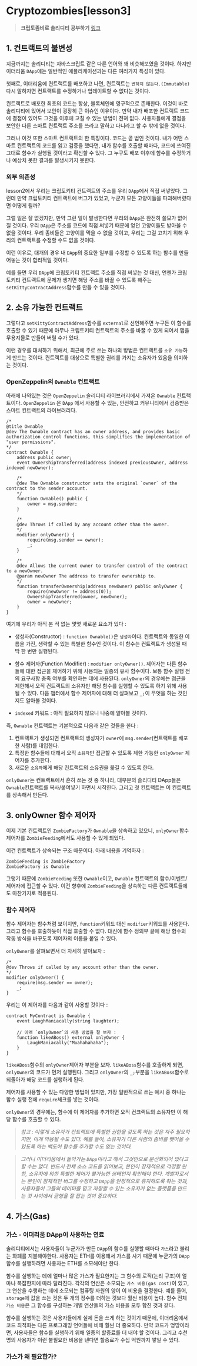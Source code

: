 # **Cryptozombies[lesson3]**

> **크립토좀비로 솔리디티 공부하기** [링크](https://cryptozombies.io)

## **1. 컨트랙트의 불변성**

지금까지는 솔리디티는 자바스크립트 같은 다른 언어와 꽤 비슷해보였을 것이다. 하지만 이더리움 `DApp`에는 일반적인 애플리케이션과는 다른 여러가지 특성이 있다.

첫째로, 이더리움에 컨트랙트를 배포하고 나면, 컨트랙트는 `변하지 않는다.(Immutable)` 다시 말하자면 컨트랙트를 수정하거나 업데이트할 수 없다는 것이다.

컨트랙트로 배포한 최초의 코드는 항상, 블록체인에 영구적으로 존재한다. 이것이 바로 솔리디티에 있어서 보안이 굉장히 큰 이슈인 이유이다. 만약 내가 배포한 컨트랙트 코드에 결점이 있어도 그것을 이후에 고칠 수 있는 방법이 전혀 없다. 사용자들에게 결점을 보안한 다른 스마트 컨트랙트 주소를 쓰라고 말하고 다니라고 할 수 밖에 없을 것이다.

그러나 이것 또한 스마트 컨트랙트의 한 특징이다. 코드는 곧 법인 것이다. 내가 어떤 스마트 컨트랙트의 코드를 읽고 검증을 했다면, 내가 함수를 호출할 때마다, 코드에 쓰여진 그대로 함수가 실행될 것이라고 확신할 수 있다. 그 누구도 배포 이후에 함수를 수정하거나 예상치 못한 결과를 발생시키지 못한다.

### **외부 의존성**

lesson2에서 우리는 크립토키티 컨트랙트의 주소를 우리 `DApp`에서 직접 써넣었다. 그런데 만약 크립토키티 컨트랙트에 버그가 있었고, 누군가 모든 고양이들을 파괴해버렸다면 어떻게 될까?

그럴 일은 잘 없겠지만, 만약 그런 일이 발생한다면 우리의 `DApp`은 완전히 쓸모가 없어질 것이다. 우리 `DApp`은 주소를 코드에 직접 써넣기 때문에 얻던 고양이들도 받아올 수 없을 것이다. 우리 좀비들은 고양이를 먹을 수 없을 것이고, 우리는 그걸 고치기 위해 우리의 컨트랙트를 수정할 수도 없을 것이다.

이런 이유로, 대개의 경우 내 `DApp`의 중요한 일부를 수정할 수 있도록 하는 함수를 만들어놓는 것이 합리적일 것이다.

예를 들면 우리 `DApp`에 크립토키티 컨트랙트 주소를 직접 써넣는 것 대신, 언젠가 크립토키티 컨트랙트에 문제가 생기면 해당 주소를 바꿀 수 있도록 해주는 `setKittyContractAddress`함수를 만들 수 있을 것이다.

## **2. 소유 가능한 컨트랙트**

그렇다고 `setKittyContractAddress`함수를 `external`로 선언해주면 누구든 이 함수를 호출할 수 있기 때문에 아무나 크립토키티 컨트랙트의 주소를 바꿀 수 있게 되어서 앱을 무용지물로 만들어 버릴 수가 있다.

이런 경우를 대처하기 위해서, 최근에 주로 쓰는 하나의 방법은 컨트랙트를 `소유 가능`하게 만드는 것이다. 컨트랙트를 대상으로 특별한 권리를 가지는 소유자가 있음을 의미하는 것이다.

### **OpenZeppelin의 `Ownable` 컨트랙트**

아래에 나와있는 것은 `OpenZeppelin` 솔리디티 라이브러리에서 가져온 `Ownable` 컨트랙트이다. `OpenZeppelin` 은 `DApp` 에서 사용할 수 있는, 안전하고 커뮤니티에서 검증받은 스마트 컨트랙트의 라이브러리다.

```sol
/*
@title Ownable
@dev The Ownable contract has an owner address, and provides basic authorization control functions, this simplifies the implementation of "user permissions".
*/
contract Ownable {
    address public owner;
    event OwnershipTransferred(address indexed previousOwner, address indexed newOwner);

    /*
    @dev The Ownable constructor sets the original `owner` of the contract to the sender account.
    */
    function Ownable() public {
        owner = msg.sender;
    }

    /*
    @dev Throws if called by any account other than the owner.
    */
    modifier onlyOwner() {
        require(msg.sender == owner);
        _;
    }

    /*
    @dev Allows the current owner to transfer control of the contract to a newOwner.
    @param newOwner The address to transfer ownership to.
    */
    function transferOwnership(address newOwner) public onlyOwner {
        require(newOwner != address(0));
        OwnershipTransferred(owner, newOwner);
        owner = newOwner;
    }
}
```

여기에 우리가 아직 본 적 없는 몇몇 새로운 요소가 있다 :

- 생성자(Constructor) : `function Ownable()`은 `생성자`이다. 컨트랙트와 동일한 이름을 가진, 생략할 수 있는 특별한 함수인 것이다. 이 함수는 컨트랙트가 생성될 때 딱 한 번만 실행된다.

- 함수 제어자(Function Modifier) : `modifier onlyOwner()`. 제어자는 다른 함수들에 대한 접근을 제어하기 위해 사용되는 일종의 유사 함수이다. 보통 함수 실행 전의 요구사항 충족 여부를 확인하는 데에 사용된다. `onlyOwner`의 경우에는 접근을 제한해서 오직 컨트랙트의 소유자만 해당 함수를 실행할 수 있도록 하기 위해 사용될 수 있다. 다음 챕터에서 함수 제어자에 대해 더 살펴보고 `_;`이 무엇을 하는 것인지도 알아볼 것이다.

- `indexed` 키워드 : 아직 필요하지 않으니 나중에 알아볼 것이다.

즉, `Ownable` 컨트랙트는 기본적으로 다음과 같은 것들을 한다 :

1. 컨트랙트가 생성되면 컨트랙트의 생성자가 `owner`에 `msg.sender`(컨트랙트를 배포한 사람)를 대입한다.
2. 특정한 함수들에 대해서 오직 `소유자`만 접근할 수 있도록 제한 가능한 `onlyOwner` 제어자를 추가한다.
3. 새로운 `소유자`에게 해당 컨트랙트의 소유권을 옮길 수 있도록 한다.

`onlyOwner`는 컨트랙트에서 흔히 쓰는 것 중 하나라, 대부분의 솔리디티 DApp들은 `Ownable`컨트랙트를 복사/붙여넣기 하면서 시작한다. 그리고 첫 컨트랙트는 이 컨트랙트를 상속해서 만든다.

## **3. onlyOwner 함수 제어자**

이제 기본 컨트랙트인 `ZombieFactory`가 `Ownable`을 상속하고 있으니, `onlyOwner`함수 제어자를 `ZombieFeeding`에서도 사용할 수 있게 되었다.

이건 컨트랙트가 상속되는 구조 때문이다. 아래 내용을 기억하자 :

```
ZombieFeeding is ZombieFactory
ZombieFactory is Ownable
```

그렇기 때문에 `ZombieFeeding` 또한 `Ownable`이고, `Ownable` 컨트랙트의 함수/이벤트/제어자에 접근할 수 있다. 이건 향후에 `ZombieFeeding`을 상속하는 다른 컨트랙트들에도 마찬가지로 적용된다.

### **함수 제어자**

함수 제어자는 함수처럼 보이지만, `function`키워드 대신 `modifier`키워드를 사용한다. 그리고 함수를 호출하듯이 직접 호출할 수 없다. 대신에 함수 정의부 끝에 해당 함수의 작동 방식을 바꾸도록 제어자의 이름을 붙일 수 있다.

`onlyOwner`를 살펴보면서 더 자세히 알아보자 :

```sol
/*
@dev Throws if called by any account other than the owner.
*/
modifier onlyOwner() {
    require(msg.sender == owner);
    _;
}
```

우리는 이 제어자를 다음과 같이 사용할 것이다 :

```sol
contract MyContract is Ownable {
    event LaughManiacally(string laughter);

    // 아래 `onlyOwner`의 사용 방법을 잘 보자 :
    function likeABoss() external onlyOwner {
        LaughManiacally("Muahahahaha");
    }
}
```

`likeABoss`함수의 `onlyOwner`제어자 부분을 보자. `likeABoss`함수를 호출하게 되면, `onlyOwner`의 코드가 먼저 실행된다. 그리고 `onlyOwner`의 `_;`부분을 `likeABoss`함수로 되돌아가 해당 코드를 실행하게 된다.

제어자를 사용할 수 있는 다양한 방법이 있지만, 가장 일반적으로 쓰는 예시 중 하나는 함수 실행 전에 `require`체크를 넣는 것이다.

`onlyOwner`의 경우에는, 함수에 이 제어자를 추가하면 오직 컨크랙트의 소유자만 이 해당 함수를 호출할 수 있다.

> *참고 : 이렇게 소유자가 컨트랙트에 특별한 권한을 갖도록 하는 것은 자주 필요하지만, 이게 악용될 수도 있다. 예를 들어, 소유자가 다른 사람의 좀비를 뺏어올 수 있도록 하는 백도어 함수를 추가할 수도 있는 것이다.*

> *그러니 이더리움에서 돌아가는 `DApp`이라고 해서 그것만으로 분산화되어 있다고 할 수는 없다. 반드시 전체 소스 코드를 읽어보고, 본인이 잠재적으로 걱정할 만한, 소유자에 의한 특별한 제어가 불가능한 상태인지 확인해야 한다. 개발자로서는 본인이 잠재적인 버그를 수정하고 `DApp`을 안정적으로 유지하도록 하는 것과, 사용자들이 그들의 데이터를 믿고 저장할 수 있는 소유자가 없는 플랫품을 만드는 것 사이에서 균형을 잘 잡는 것이 중요하다.*

## **4. 가스(Gas)**

### **가스 - 이더리움 DApp이 사용하는 연료**

솔리디티에서는 사용자들이 누군가가 만든 `DApp`의 함수를 실행할 때마다 `가스`라고 불리는 화폐를 지불해야한다. 사용자는 ETH를 이용해서 가스를 사기 때문에 누군가의 `DApp`함수를 실행하려면 사용자는 ETH를 소모해야만 한다.

함수를 실행하는 데에 얼마나 많은 가스가 필요한지는 그 함수의 로직(논리 구조)이 얼마나 복잡한지에 따라 달라진다. 각각의 연산은 소모되는 `가스 비용(gas cost)`이 있고, 그 연산을 수행하는 데에 소모되는 컴퓨팅 자원의 양이 이 비용을 결정한다. 예를 들어, `storage`에 값을 쓰는 것은 두 개의 정수를 더하는 것보다 훨씬 비용이 높다. 함수 전체 `가스 비용`은 그 함수를 구성하는 개별 연산들의 가스 비용을 모두 합친 것과 같다.

함수를 실행하는 것은 사용자들에게 실제 돈을 쓰게 하는 것이기 때문에, 이더리움에서 코드 최적화는 다른 프로그래밍 언어들에 비해 훨씬 더 중요하다. 만약 코드가 엉망이라면, 사용자들은 함수를 실행하기 위해 일종의 할증료를 더 내야 할 것이다. 그리고 수천 명의 사용자가 이런 불필요한 비용을 낸다면 할증료가 수십 억원까지 쌓일 수 있다.

### **가스가 왜 필요한가?**